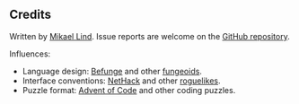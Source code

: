 ## Credits

Written by [Mikael Lind](https://github.com/elemel). Issue reports are welcome on the [GitHub repository](https://github.com/elemel/call-of-the-fungeon).

Influences:

- Language design: [Befunge](https://en.wikipedia.org/wiki/Befunge) and other [fungeoids](https://esolangs.org/wiki/Fungeoid).
- Interface conventions: [NetHack](https://www.nethack.org/) and other [roguelikes](https://en.wikipedia.org/wiki/Roguelike).
- Puzzle format: [Advent of Code](https://adventofcode.com/) and other coding puzzles.
